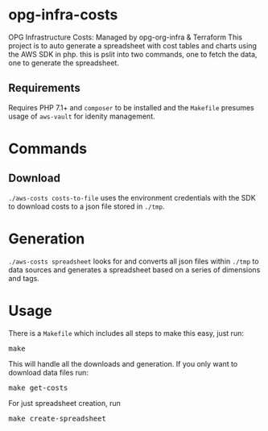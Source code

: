 # opg-infra-costs
OPG Infrastructure Costs: Managed by opg-org-infra &amp; Terraform
This project is to auto generate a spreadsheet with cost tables and charts using the AWS SDK in php. this is pslit into two commands, one to fetch the data, one to generate the spreadsheet.


## Requirements

Requires PHP 7.1+ and `composer` to be installed and the `Makefile` presumes usage of `aws-vault` for idenity management.


# Commands

## Download

`./aws-costs costs-to-file` uses the environment credentials with the SDK to download costs to a json file stored in `./tmp`.


# Generation

`./aws-costs spreadsheet` looks for and converts all json files within `./tmp` to data sources and generates a spreadsheet based on a series of dimensions and tags.


# Usage

There is a `Makefile` which includes all steps to make this easy, just run:

<pre>make</pre>

This will handle all the downloads and generation. If you only want to download data files run:

<pre>make get-costs</pre>

For just spreadsheet creation, run

<pre>make create-spreadsheet</pre>